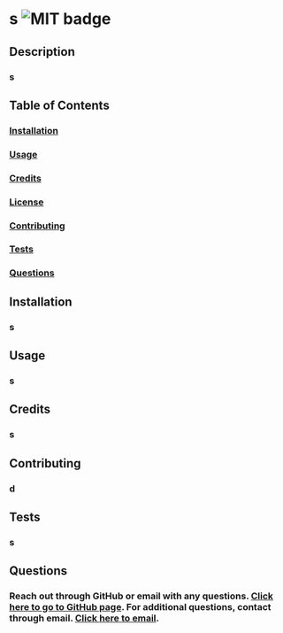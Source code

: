 # s ![MIT badge](https://img.shields.io/badge/License-MIT-yellow.svg)

  ## Description
  ### s
  
  ## Table of Contents 
  ### [Installation](#Installation)
  ### [Usage](#Usage)
  ### [Credits](#Credits) 
 ### [License](#License)
  ### [Contributing](#Contributing)
  ### [Tests](#Tests)
  ### [Questions](#Questions)

  ## Installation
  ### s

  ## Usage
  ### s

  ## Credits
  ### s

  ## Contributing
  ### d

  ## Tests
  ### s

  ## Questions 
  ### Reach out through GitHub or email with any questions. [Click here to go to GitHub page](https://github.com/s). For additional questions, contact through email. [Click here to email](mailto:w). 
